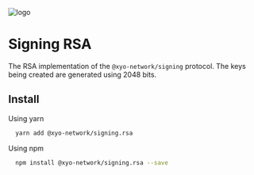 [logo]: https://www.xy.company/img/home/logo_xy.png

![logo]

# Signing RSA

The RSA implementation of the `@xyo-network/signing` protocol. The keys being created are generated using 2048 bits.

## Install

Using yarn

```sh
  yarn add @xyo-network/signing.rsa
```

Using npm

```sh
  npm install @xyo-network/signing.rsa --save
```